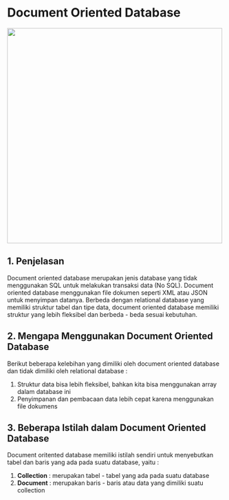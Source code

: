 # Document Oriented Database

<img src="document-oriented-database.jpg" width="500px" />

## 1. Penjelasan

Document oriented database merupakan jenis database yang tidak menggunakan SQL untuk melakukan transaksi data (No SQL). Document oriented database menggunakan file dokumen seperti XML atau JSON untuk menyimpan datanya. Berbeda dengan relational database yang memiliki struktur tabel dan tipe data, document oriented database memiliki struktur yang lebih fleksibel dan berbeda - beda sesuai kebutuhan.

## 2. Mengapa Menggunakan Document Oriented Database

Berikut beberapa kelebihan yang dimiliki oleh document oriented database dan tidak dimiliki oleh relational database :

1. Struktur data bisa lebih fleksibel, bahkan kita bisa menggunakan array dalam database ini
2. Penyimpanan dan pembacaan data lebih cepat karena menggunakan file dokumens

## 3. Beberapa Istilah dalam Document Oriented Database

Document oritented database memiliki istilah sendiri untuk menyebutkan tabel dan baris yang ada pada suatu database, yaitu :

1. **Collection** : merupakan tabel - tabel yang ada pada suatu database
2. **Document** : merupakan baris - baris atau data yang dimiliki suatu collection